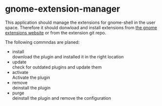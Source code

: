 # gnome-extension-manager

This application should manage the extensions for gnome-shell in the user space. Therefore it should donwload and install extensions from [the gnome extensions website][extensions gnome] or from the extension git repo.

The following commndas are planed:
* install  
    download the plugin and installed it in the right location
* update  
    check for outdated plugins and update them
* activate  
    Activate the plugin
* remove  
    deinstall the plugin
* purge  
    deinstall the plugin and remove the configuration

[extensions gnome]: extensions.gnome.org 
